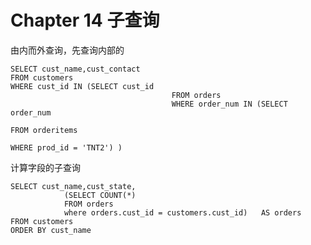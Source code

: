 # Chapter 14 子查询

由内而外查询，先查询内部的

```mysql
SELECT cust_name,cust_contact
FROM customers
WHERE cust_id IN (SELECT cust_id
									FROM orders
									WHERE order_num IN (SELECT order_num
																			FROM orderitems
																			WHERE prod_id = 'TNT2')	)
```

计算字段的子查询

```mysql
SELECT cust_name,cust_state,
			(SELECT COUNT(*)
			FROM orders
			where orders.cust_id = customers.cust_id)	AS orders
FROM customers
ORDER BY cust_name
```

